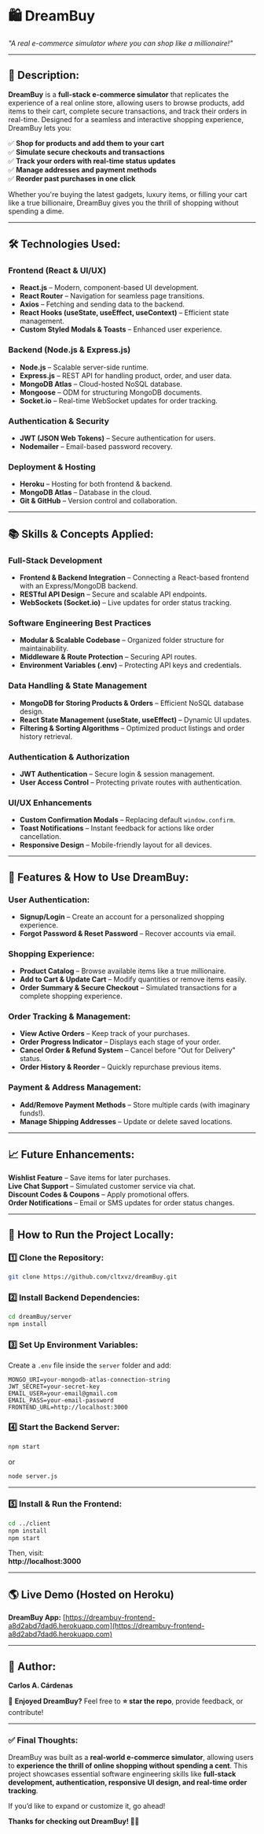 # **🛍️ DreamBuy**  
*"A real e-commerce simulator where you can shop like a millionaire!"*  

---

## **🚀 Description:**  

**DreamBuy** is a **full-stack e-commerce simulator** that replicates the experience of a real online store, allowing users to browse products, add items to their cart, complete secure transactions, and track their orders in real-time. Designed for a seamless and interactive shopping experience, DreamBuy lets you:  

✅ **Shop for products and add them to your cart**  
✅ **Simulate secure checkouts and transactions**  
✅ **Track your orders with real-time status updates**  
✅ **Manage addresses and payment methods**  
✅ **Reorder past purchases in one click**  

Whether you're buying the latest gadgets, luxury items, or filling your cart like a true billionaire, DreamBuy gives you the thrill of shopping without spending a dime.  

---

## **🛠️ Technologies Used:**  

### **Frontend (React & UI/UX)**  
- **React.js** – Modern, component-based UI development.  
- **React Router** – Navigation for seamless page transitions.  
- **Axios** – Fetching and sending data to the backend.  
- **React Hooks (useState, useEffect, useContext)** – Efficient state management.  
- **Custom Styled Modals & Toasts** – Enhanced user experience.  

### **Backend (Node.js & Express.js)**  
- **Node.js** – Scalable server-side runtime.  
- **Express.js** – REST API for handling product, order, and user data.  
- **MongoDB Atlas** – Cloud-hosted NoSQL database.  
- **Mongoose** – ODM for structuring MongoDB documents.  
- **Socket.io** – Real-time WebSocket updates for order tracking.  

### **Authentication & Security**  
- **JWT (JSON Web Tokens)** – Secure authentication for users.  
- **Nodemailer** – Email-based password recovery.  

### **Deployment & Hosting**  
- **Heroku** – Hosting for both frontend & backend.  
- **MongoDB Atlas** – Database in the cloud.  
- **Git & GitHub** – Version control and collaboration.  

---

## **📚 Skills & Concepts Applied:**  

### **Full-Stack Development**  
- **Frontend & Backend Integration** – Connecting a React-based frontend with an Express/MongoDB backend.  
- **RESTful API Design** – Secure and scalable API endpoints.  
- **WebSockets (Socket.io)** – Live updates for order status tracking.  

### **Software Engineering Best Practices**  
- **Modular & Scalable Codebase** – Organized folder structure for maintainability.  
- **Middleware & Route Protection** – Securing API routes.  
- **Environment Variables (.env)** – Protecting API keys and credentials.  

### **Data Handling & State Management**  
- **MongoDB for Storing Products & Orders** – Efficient NoSQL database design.  
- **React State Management (useState, useEffect)** – Dynamic UI updates.  
- **Filtering & Sorting Algorithms** – Optimized product listings and order history retrieval.  

### **Authentication & Authorization**  
- **JWT Authentication** – Secure login & session management.  
- **User Access Control** – Protecting private routes with authentication.  

### **UI/UX Enhancements**  
- **Custom Confirmation Modals** – Replacing default `window.confirm`.  
- **Toast Notifications** – Instant feedback for actions like order cancellation.  
- **Responsive Design** – Mobile-friendly layout for all devices.  

---

## **📖 Features & How to Use DreamBuy:**  

### **User Authentication:**  
- **Signup/Login** – Create an account for a personalized shopping experience.  
- **Forgot Password & Reset Password** – Recover accounts via email.  

### **Shopping Experience:**  
- **Product Catalog** – Browse available items like a true millionaire.  
- **Add to Cart & Update Cart** – Modify quantities or remove items easily.  
- **Order Summary & Secure Checkout** – Simulated transactions for a complete shopping experience.  

### **Order Tracking & Management:**  
- **View Active Orders** – Keep track of your purchases.  
- **Order Progress Indicator** – Displays each stage of your order.  
- **Cancel Order & Refund System** – Cancel before "Out for Delivery" status.  
- **Order History & Reorder** – Quickly repurchase previous items.  

### **Payment & Address Management:**  
- **Add/Remove Payment Methods** – Store multiple cards (with imaginary funds!).  
- **Manage Shipping Addresses** – Update or delete saved locations.  

---

## **📈 Future Enhancements:**  

**Wishlist Feature** – Save items for later purchases.  
**Live Chat Support** – Simulated customer service via chat.  
**Discount Codes & Coupons** – Apply promotional offers.  
**Order Notifications** – Email or SMS updates for order status changes.  

---

## **📜 How to Run the Project Locally:**  

### **1️⃣ Clone the Repository:**  
```bash
git clone https://github.com/cltxvz/dreamBuy.git
```

### **2️⃣ Install Backend Dependencies:**  
```bash
cd dreamBuy/server
npm install
```

### **3️⃣ Set Up Environment Variables:**  
Create a `.env` file inside the `server` folder and add:  
```env
MONGO_URI=your-mongodb-atlas-connection-string
JWT_SECRET=your-secret-key
EMAIL_USER=your-email@gmail.com
EMAIL_PASS=your-email-password
FRONTEND_URL=http://localhost:3000
```

### **4️⃣ Start the Backend Server:**  
```bash
npm start
```
or  
```bash
node server.js
```

---

### **5️⃣ Install & Run the Frontend:**  
```bash
cd ../client
npm install
npm start
```

Then, visit:  
**http://localhost:3000**  

---

## **🌎 Live Demo (Hosted on Heroku)**  

**DreamBuy App:** [https://dreambuy-frontend-a8d2abd7dad6.herokuapp.com](https://dreambuy-frontend-a8d2abd7dad6.herokuapp.com)   

---

## **👤 Author:**  
**Carlos A. Cárdenas**  

🚀 **Enjoyed DreamBuy?** Feel free to **⭐️ star the repo**, provide feedback, or contribute!  

---

### **✅ Final Thoughts:**  
DreamBuy was built as a **real-world e-commerce simulator**, allowing users to **experience the thrill of online shopping without spending a cent**. This project showcases essential software engineering skills like **full-stack development, authentication, responsive UI design, and real-time order tracking**.  

If you’d like to expand or customize it, go ahead!  

**Thanks for checking out DreamBuy! 🛒🚀**